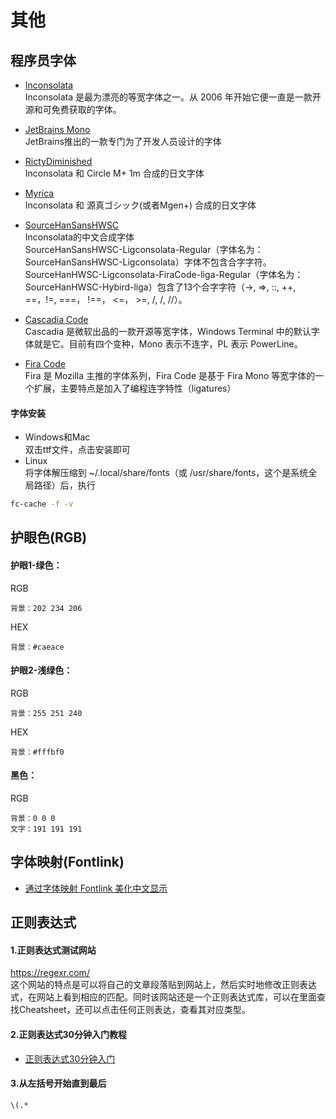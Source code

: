 # 其他

## 程序员字体

* [Inconsolata](https://github.com/googlefonts/Inconsolata/releases)  
 Inconsolata 是最为漂亮的等宽字体之一。从 2006 年开始它便一直是一款开源和可免费获取的字体。

* [JetBrains Mono](https://www.jetbrains.com/lp/mono/)  
 JetBrains推出的一款专门为了开发人员设计的字体

* [RictyDiminished](https://github.com/edihbrandon/RictyDiminished)  
 Inconsolata 和 Circle M+ 1m 合成的日文字体

* [Myrica](https://github.com/tomokuni/Myrica/blob/master/product/Myrica.md)  
 Inconsolata 和 源真ゴシック(或者Mgen+) 合成的日文字体

* [SourceHanSansHWSC](https://gitee.com/coderfei126/davids-hybird-fonts)  
 Inconsolata的中文合成字体  
 SourceHanSansHWSC-Ligconsolata-Regular（字体名为：SourceHanSansHWSC-Ligconsolata）字体不包含合字字符。  
 SourceHanHWSC-Ligconsolata-FiraCode-liga-Regular（字体名为：SourceHanHWSC-Hybird-liga）包含了13个合字字符（->, =>, ::, ++, ==，!=, ===， !==， <=， >=, /, /, //）。

* [Cascadia Code](https://github.com/microsoft/cascadia-code)  
 Cascadia 是微软出品的一款开源等宽字体，Windows Terminal 中的默认字体就是它。目前有四个变种，Mono 表示不连字，PL 表示 PowerLine。

* [Fira Code](https://github.com/tonsky/FiraCode/releases)  
 Fira 是 Mozilla 主推的字体系列，Fira Code 是基于 Fira Mono 等宽字体的一个扩展，主要特点是加入了编程连字特性（ligatures）

#### 字体安装
* Windows和Mac  
  双击ttf文件，点击安装即可
* Linux  
  将字体解压缩到 ~/.local/share/fonts（或 /usr/share/fonts，这个是系统全局路径）后，执行
```bash
fc-cache -f -v
```

## 护眼色(RGB)

#### 护眼1-绿色：
RGB
```
背景：202 234 206
```
HEX
```
背景：#caeace
```

#### 护眼2-浅绿色：
RGB
```
背景：255 251 240
```
HEX
```
背景：#fffbf0
```

#### 黑色：
RGB
```
背景：0 0 0
文字：191 191 191
```

## 字体映射(Fontlink)

* [通过字体映射 Fontlink 美化中文显示](https://zhuanlan.zhihu.com/p/205133009)

## 正则表达式

#### 1.正则表达式测试网站
https://regexr.com/  
这个网站的特点是可以将自己的文章段落贴到网站上，然后实时地修改正则表达式，在网站上看到相应的匹配。同时该网站还是一个正则表达式库，可以在里面查找Cheatsheet，还可以点击任何正则表达，查看其对应类型。

#### 2.正则表达式30分钟入门教程
* [正则表达式30分钟入门](https://deerchao.cn/tutorials/regex/regex.htm)

#### 3.从左括号开始直到最后
```Reg
\(.*
```
